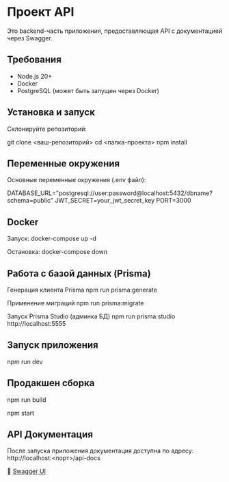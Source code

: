 # Проект API
Это backend-часть приложения, 
предоставляющая API с документацией через Swagger.

## Требования
- Node.js 20+
- Docker 
- PostgreSQL (может быть запущен через Docker)


## Установка и запуск
Склонируйте репозиторий:

git clone <ваш-репозиторий>
cd <папка-проекта>
npm install

## Переменные окружения
Основные переменные окружения (.env файл):

DATABASE_URL="postgresql://user:password@localhost:5432/dbname?schema=public"
JWT_SECRET=your_jwt_secret_key
PORT=3000

##  Docker
Запуск:
docker-compose up -d

Остановка:
docker-compose down

##  Работа с базой данных (Prisma)
Генерация клиента Prisma
npm run prisma:generate

Применение миграций
npm run prisma:migrate

Запуск Prisma Studio 
(админка БД)
npm run prisma:studio
http://localhost:5555

## Запуск приложения
npm run dev
## Продакшен сборка
npm run build

npm start

##  API Документация
После запуска приложения 
документация доступна по адресу:
http://localhost:<порт>/api-docs

🔗 [Swagger UI](http://localhost:3000/api-docs) 



